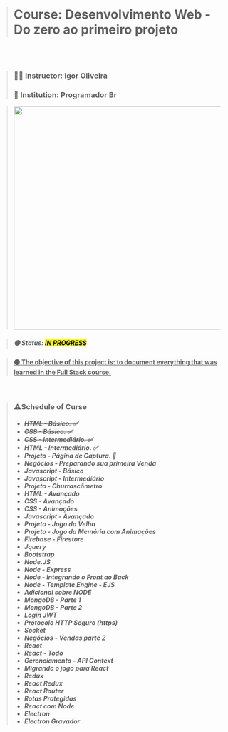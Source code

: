 > # Course: Desenvolvimento Web - Do zero ao primeiro projeto

<br><br>

> ### 👨‍🏫 Instructor: Igor Oliveira
> ### 🏢 Institution: Programador Br 

> <a href="https://programadorbr.com/"><img src="https://programadorbr.com/assets/content/images/logo_progbr_blue.png" style="width: 500px; height: 500px;"></a>


> <em><strong><h4>🟡 Status:  <ins><mark> IN PROGRESS </ins></mark></em></strong></h4>

> <h4><ins>🟠 The objective of this project is: to document everything that was learned in the Full Stack course. </h4>
<br>

>### ⚠️Schedule of Curse
> <h5><strong>
> <ul>
> <li><del>HTML - Básico. ✅</li>
> <li><del>CSS - Básico. ✅</li>
> <li><del>CSS - Intermediário. ✅</li>
> <li><del>HTML - Intermediário. ✅</li>
> <li>Projeto - Página de Captura. 🚧</li>
> <li>Negócios - Preparando sua primeira Venda</li>
> <li>Javascript - Básico</li>
> <li>Javascript - Intermediário</li>
> <li>Projeto - Churrascômetro</li>
> <li>HTML - Avançado</li>
> <li>CSS - Avançado</li>
> <li>CSS - Animações</li>
> <li>Javascript - Avançado</li>
> <li>Projeto - Jogo da Velha</li>
> <li>Projeto - Jogo da Memória com Animações</li>
> <li>Firebase - Firestore</li>
> <li>Jquery</li>
> <li>Bootstrap</li>
> <li>Node.JS</li>
> <li>Node - Express</li>
> <li>Node - Integrando o Front ao Back</li>
> <li>Node - Template Engine - EJS</li>
> <li>Adicional sobre NODE</li>
> <li>MongoDB - Parte 1</li>
> <li>MongoDB - Parte 2</li>
> <li>Login JWT</li>
> <li>Protocolo HTTP Seguro (https)</li>
> <li>Socket</li>
> <li>Negócios - Vendas parte 2</li>
> <li>React</li>
> <li>React - Todo</li>
> <li>Gerenciamento - API Context</li>
> <li>Migrando o jogo para React</li>
> <li>Redux</li>
> <li>React Redux</li>
> <li>React Router</li>
> <li>Rotas Protegidas</li>
> <li>React com Node</li>
> <li>Electron</li>
> <li>Electron Gravador</li>
> </ul>
> </h5>
